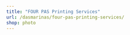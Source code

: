 ```yaml
---
title: "FOUR PAS Printing Services"
url: /dasmarinas/four-pas-printing-services/
shop: photo
---
```


